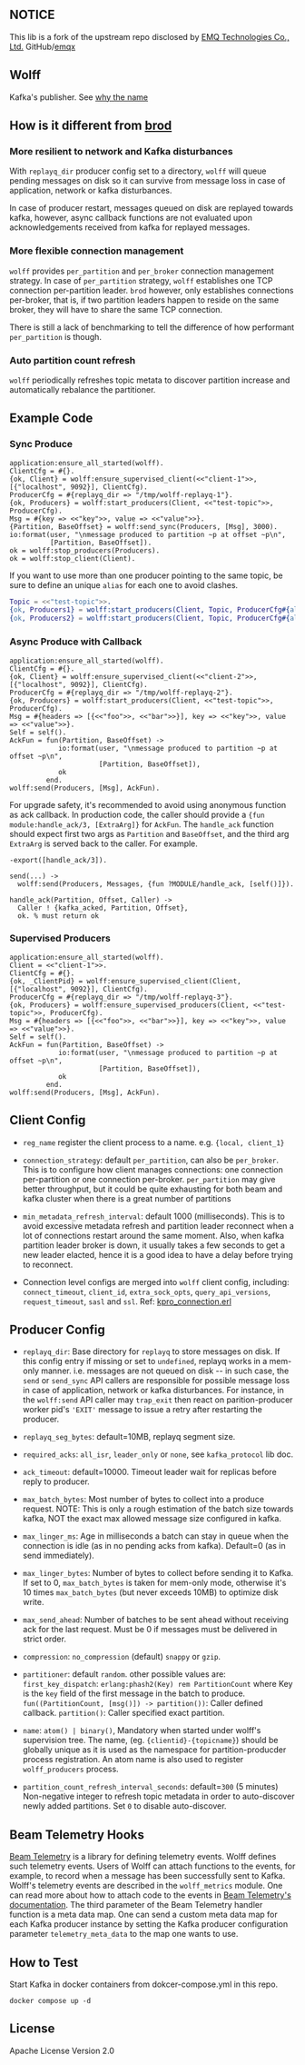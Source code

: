 ## NOTICE

This lib is a fork of the upstream repo disclosed by
[EMQ Technologies Co., Ltd.](https://www.emqx.io)
GitHub/[emqx](https://github.com/emqx)

## Wolff

Kafka's publisher. See [why the name](https://en.wikipedia.org/wiki/Kurt_Wolff_(publisher))

## How is it different from [brod](https://github.com/kafka4beam/brod)

### More resilient to network and Kafka disturbances

With `replayq_dir` producer config set to a directory,
`wolff` will queue pending messages on disk so it can survive from message loss
in case of application, network or kafka disturbances.

In case of producer restart, messages queued on disk are replayed towards kafka,
however, async callback functions are not evaluated upon acknowledgements received
from kafka for replayed messages.

### More flexible connection management

`wolff` provides `per_partition` and `per_broker` connection management strategy.
In case of `per_partition` strategy, `wolff` establishes one TCP connection
per-partition leader. `brod` however, only establishes connections per-broker,
that is, if two partition leaders happen to reside on the same broker,
they will have to share the same TCP connection.

There is still a lack of benchmarking to tell the difference of how performant
`per_partition` is though.

### Auto partition count refresh

`wolff` periodically refreshes topic metata to discover partition increase
and automatically rebalance the partitioner.

## Example Code

### Sync Produce

```
application:ensure_all_started(wolff).
ClientCfg = #{}.
{ok, Client} = wolff:ensure_supervised_client(<<"client-1">>, [{"localhost", 9092}], ClientCfg).
ProducerCfg = #{replayq_dir => "/tmp/wolff-replayq-1"}.
{ok, Producers} = wolff:start_producers(Client, <<"test-topic">>, ProducerCfg).
Msg = #{key => <<"key">>, value => <<"value">>}.
{Partition, BaseOffset} = wolff:send_sync(Producers, [Msg], 3000).
io:format(user, "\nmessage produced to partition ~p at offset ~p\n",
          [Partition, BaseOffset]).
ok = wolff:stop_producers(Producers).
ok = wolff:stop_client(Client).
```

If you want to use more than one producer pointing to the same topic, be sure to define an unique `alias` for each one to avoid clashes.

```erlang
Topic = <<"test-topic">>.
{ok, Producers1} = wolff:start_producers(Client, Topic, ProducerCfg#{alias => <<"a1">>}).
{ok, Producers2} = wolff:start_producers(Client, Topic, ProducerCfg#{alias => <<"a2">>}).
```

### Async Produce with Callback

```
application:ensure_all_started(wolff).
ClientCfg = #{}.
{ok, Client} = wolff:ensure_supervised_client(<<"client-2">>, [{"localhost", 9092}], ClientCfg).
ProducerCfg = #{replayq_dir => "/tmp/wolff-replayq-2"}.
{ok, Producers} = wolff:start_producers(Client, <<"test-topic">>, ProducerCfg).
Msg = #{headers => [{<<"foo">>, <<"bar">>}], key => <<"key">>, value => <<"value">>}.
Self = self().
AckFun = fun(Partition, BaseOffset) ->
            io:format(user, "\nmessage produced to partition ~p at offset ~p\n",
                      [Partition, BaseOffset]),
            ok
         end.
wolff:send(Producers, [Msg], AckFun).
```

For upgrade safety, it's recommended to avoid using anonymous function as ack callback.
In production code, the caller should provide a `{fun module:handle_ack/3, [ExtraArg]}` for `AckFun`.
The `handle_ack` function should expect first two args as `Partition` and `BaseOffset`,
and the third arg `ExtraArg` is served back to the caller. For example.

```
-export([handle_ack/3]).

send(...) ->
  wolff:send(Producers, Messages, {fun ?MODULE/handle_ack, [self()]}).

handle_ack(Partition, Offset, Caller) ->
  Caller ! {kafka_acked, Partition, Offset},
  ok. % must return ok

```

### Supervised Producers

```
application:ensure_all_started(wolff).
Client = <<"client-1">>.
ClientCfg = #{}.
{ok, _ClientPid} = wolff:ensure_supervised_client(Client, [{"localhost", 9092}], ClientCfg).
ProducerCfg = #{replayq_dir => "/tmp/wolff-replayq-3"}.
{ok, Producers} = wolff:ensure_supervised_producers(Client, <<"test-topic">>, ProducerCfg).
Msg = #{headers => [{<<"foo">>, <<"bar">>}], key => <<"key">>, value => <<"value">>}.
Self = self().
AckFun = fun(Partition, BaseOffset) ->
            io:format(user, "\nmessage produced to partition ~p at offset ~p\n",
                      [Partition, BaseOffset]),
            ok
         end.
wolff:send(Producers, [Msg], AckFun).
```

## Client Config

* `reg_name` register the client process to a name. e.g. `{local, client_1}`

* `connection_strategy`: default `per_partition`, can also be `per_broker`.
   This is to configure how client manages connections: one connection
   per-partition or one connection per-broker.
   `per_partition` may give better throughput, but it could be quite exhausting
   for both beam and kafka cluster when there is a great number of partitions

* `min_metadata_refresh_interval`: default 1000 (milliseconds).
   This is to avoid excessive metadata refresh and partition leader reconnect
   when a lot of connections restart around the same moment.
   Also, when kafka partition leader broker is down, it usually takes a few
   seconds to get a new leader elacted, hence it is a good idea to have
   a delay before trying to reconnect.

* Connection level configs are merged into `wolff` client config, including:
  `connect_timeout`, `client_id`, `extra_sock_opts`, `query_api_versions`,
  `request_timeout`, `sasl` and `ssl`.
  Ref: [kpro_connection.erl](https://github.com/klarna/kafka_protocol/blob/master/src/kpro_connection.erl)

## Producer Config

* `replayq_dir`: Base directory for `replayq` to store messages on disk.
   If this config entry if missing or set to `undefined`, replayq works in a mem-only
   manner. i.e. messages are not queued on disk -- in such case, the `send` or `send_sync`
   API callers are responsible for possible message loss in case of application,
   network or kafka disturbances. For instance, in the `wolff:send` API caller may
   `trap_exit` then react on parition-producer worker pid's `'EXIT'` message to issue
   a retry after restarting the producer.

* `replayq_seg_bytes`: default=10MB, replayq segment size.

* `required_acks`: `all_isr`, `leader_only` or `none`, see `kafka_protocol` lib doc.

* `ack_timeout`: default=10000. Timeout leader wait for replicas before reply to producer.

* `max_batch_bytes`: Most number of bytes to collect into a produce request.
   NOTE: This is only a rough estimation of the batch size towards kafka,
         NOT the exact max allowed message size configured in kafka.

* `max_linger_ms`: Age in milliseconds a batch can stay in queue when the connection
   is idle (as in no pending acks from kafka). Default=0 (as in send immediately).

* `max_linger_bytes`: Number of bytes to collect before sending it to Kafka. If set to 0, `max_batch_bytes` is taken for mem-only mode, otherwise it's 10 times `max_batch_bytes` (but never exceeds 10MB) to optimize disk write.

* `max_send_ahead`: Number of batches to be sent ahead without receiving ack for
   the last request. Must be 0 if messages must be delivered in strict order.

* `compression`: `no_compression` (default) `snappy` or `gzip`.

* `partitioner`: default `random`. other possible values are:
   `first_key_dispatch`: `erlang:phash2(Key) rem PartitionCount` where Key is the `key`
   field of the first message in the batch to produce.
   `fun((PartitionCount, [msg()]) -> partition())`: Caller defined callback.
   `partition()`: Caller specified exact partition.

* `name`: `atom() | binary()`, Mandatory when started under wolff's supervision tree.
   The name, (eg. `{clientid}-{topicname}`) should be globally unique as it
   is used as the namespace for partition-producder process registration.
   An atom name is also used to register `wolff_producers` process.

* `partition_count_refresh_interval_seconds`: default=`300` (5 minutes)
  Non-negative integer to refresh topic metadata in order to auto-discover newly added partitions.
  Set `0` to disable auto-discover.

## Beam Telemetry Hooks

[Beam Telemetry](https://github.com/beam-telemetry/telemetry) is a library for
defining telemetry events. Wolff defines such telemetry events. Users of Wolff
can attach functions to the events, for example, to record when a message has
been successfully sent to Kafka. Wolff's telemetry events are described in the
`wolff_metrics` module. One can read more about how to attach code to the
events in [Beam Telemetry's documentation](https://github.com/beam-telemetry/telemetry).
The third parameter of the Beam Telemetry handler function is a meta data map.
One can send a custom meta data map for each Kafka producer instance by setting
the Kafka producer configuration parameter `telemetry_meta_data` to the map one
wants to use.

## How to Test

Start Kafka in docker containers from dokcer-compose.yml in this repo.

```
docker compose up -d
```

## License

Apache License Version 2.0

